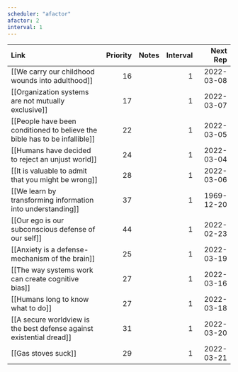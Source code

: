 ```yaml
---
scheduler: "afactor"
afactor: 2
interval: 1
---
```

| Link                                                                       | Priority | Notes | Interval |   Next Rep |
| :------------------------------------------------------------------------- | -------: | :---- | -------: | ---------: |
| [[We carry our childhood wounds into adulthood]]                           |       16 |       |        1 | 2022-03-08 |
| [[Organization systems are not mutually exclusive]]                        |       17 |       |        1 | 2022-03-07 |
| [[People have been conditioned to believe the bible has to be infallible]] |       22 |       |        1 | 2022-03-05 |
| [[Humans have decided to reject an unjust world]]                          |       24 |       |        1 | 2022-03-04 |
| [[It is valuable to admit that you might be wrong]]                        |       28 |       |        1 | 2022-03-06 |
| [[We learn by transforming information into understanding]]                |       37 |       |        1 | 1969-12-20 |
| [[Our ego is our subconscious defense of our self]]                        |       44 |       |        1 | 2022-02-23 |
| [[Anxiety is a defense-mechanism of the brain]]                            |       25 |       |        1 | 2022-03-19 |
| [[The way systems work can create cognitive bias]]                         |       27 |       |        1 | 2022-03-16 |
| [[Humans long to know what to do]]                                         |       27 |       |        1 | 2022-03-18 |
| [[A secure worldview is the best defense against existential dread]]       |       31 |       |        1 | 2022-03-20 |
| [[Gas stoves suck]]                                                        |       29 |       |        1 | 2022-03-21 |